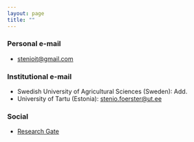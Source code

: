 ```yaml
---
layout: page
title: ""
---
```


### Personal e-mail
- stenioit@gmail.com

### Institutional e-mail
- Swedish University of Agricultural Sciences (Sweden): Add.
- University of Tartu (Estonia): stenio.foerster@ut.ee

### Social

- [Research Gate](https://www.researchgate.net/profile/Stenio-Foerster)


